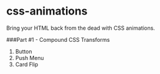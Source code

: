 # css-animations
Bring your HTML back from the dead with CSS animations.

###Part #1 - Compound CSS Transforms
<ol>
	<li>Button</li>
	<li>Push Menu</li>
	<li>Card Flip</li>
</ol>
